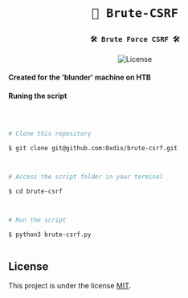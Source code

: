 <h1 align="center">

    🔏 Brute-CSRF

</h1>



<h3 align="center">

    🛠 Brute Force CSRF 🛠

</h3>



<p align="center">

 

   <img alt="License" src="https://img.shields.io/github/license/0xdix/brute-csrf">



</p>



#### Created for the 'blunder' machine on HTB



#### Runing the script



```bash



# Clone this repository

$ git clone git@github.com:0xdix/brute-csrf.git



# Access the script folder in your terminal

$ cd brute-csrf



# Run the script

$ python3 brute-csrf.py



```

## License



This project is under the license [MIT](./LICENSE).



